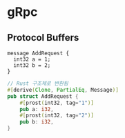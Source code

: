 # gRpc

## Protocol Buffers

```
message AddRequest {
  int32 a = 1;
  int32 b = 2;
}
```

```rs
// Rust 구조체로 변환됨
#[derive(Clone, PartialEq, Message)]
pub struct AddRequest {
    #[prost(int32, tag="1")]
    pub a: i32,
    #[prost(int32, tag="2")] 
    pub b: i32,
}

```
